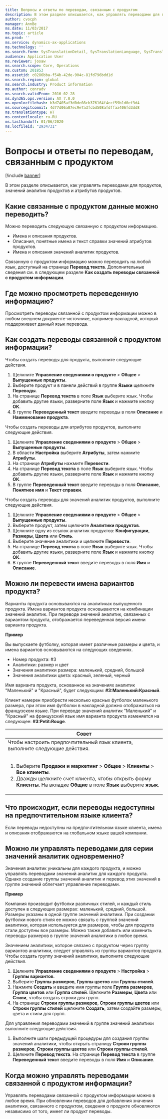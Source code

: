 ```yaml
---
title: Вопросы и ответы по переводам, связанным с продуктом
description: В этом разделе описывается, как управлять переводами для продуктов, значений аналитик продуктов и атрибутов продуктов.
author: cvocph
manager: AnnBe
ms.date: 11/03/2017
ms.topic: article
ms.prod: ''
ms.service: dynamics-ax-applications
ms.technology: ''
ms.search.form: SysTranslationDetail, SysTranslationLanguage, SysTranslationList, EcoResProductListPage, EcoResProductVariants, EcoResProductDetailsExtended, EcoResProductCreate, EcoResProductDetails
audience: Application User
ms.reviewer: josaw
ms.search.scope: Core, Operations
ms.custom: 201853
ms.assetid: c0286bba-f54b-42de-904c-81fd796bdd1d
ms.search.region: global
ms.search.industry: Product information
ms.author: conradv
ms.search.validFrom: 2016-02-28
ms.dyn365.ops.version: AX 7.0.0
ms.openlocfilehash: b3d7405af3d0de08cb376164f4ecf59b1d0ef3d4
ms.sourcegitcommit: 4d77d06a07ec9e7a3fcbd508afdffaa406fd3dd8
ms.translationtype: HT
ms.contentlocale: ru-RU
ms.lasthandoff: 01/06/2020
ms.locfileid: "2934731"
---
```

# <a name="product-related-translations-faq"></a>Вопросы и ответы по переводам, связанным с продуктом

[!include [banner](../includes/banner.md)]

В этом разделе описывается, как управлять переводами для продуктов, значений аналитик продуктов и атрибутов продуктов. 

<a name="what-product-related-data-can-be-translated"></a>Какие связанные с продуктом данные можно переводить?
--------------------------------------------

Можно переводить следующую связанную с продуктом информацию.
-   Имена и описания продуктов.
-   Описания, понятные имена и текст справки значений атрибутов продуктов.
-   Имена и описания значений аналитик продуктов.

Связанную с продуктом информацию можно переводить на любой язык, доступный на странице **Перевод текста**. Дополнительные сведения см. в следующем разделе **Как создать переводы связанной с продуктом информации**.

## <a name="where-can-i-view-the-translated-information"></a>Где можно просмотреть переведенную информацию?
Просмотреть переводы связанной с продуктом информации можно в любом внешнем документе-источнике, например накладной, который поддерживает данный язык перевода.

## <a name="how-do-i-create-translations-for-product-related-information"></a>Как создать переводы связанной с продуктом информации?
Чтобы создать переводы для продукта, выполните следующие действия.
1.  Щелкните **Управление сведениями о продукте** &gt; **Общее** &gt; **Выпущенные продукты**.
2.  Выберите продукт и в панели действий в группе **Языки** щелкните **Переводы**.
3.  На странице **Перевод текста** в поле **Язык** выберите язык. Чтобы добавить другие языки, разверните поле **Язык** и нажмите кнопку **ОК**.
4.  В группе **Переведенный текст** введите переводы в поля **Описание** и **Наименование продукта**.

Чтобы создать переводы для атрибутов продуктов, выполните следующие действия.
1.  Щелкните **Управление сведениями о продукте** &gt; **Общее** &gt; **Выпущенные продукты**.
2.  В области **Настройка** выберите **Атрибуты**, затем нажмите **Атрибуты**.
3.  На странице **Атрибуты** нажмите **Перевести**.
4.  На странице **Перевод текста** в поле **Язык** выберите язык. Чтобы добавить другие языки, разверните поле **Язык** и нажмите кнопку **ОК**.
5.  В группе **Переведенный текст** введите переводы в поля **Описание**, **Понятное имя** и **Текст справки**.

Чтобы создать переводы для значений аналитик продуктов, выполните следующие действия.
1.  Щелкните **Управление сведениями о продукте** &gt; **Общее** &gt; **Выпущенные продукты**.
2.  Выберите продукт, затем щелкните **Аналитики продуктов**.
3.  Щелкните одну из ссылок аналитик продуктов: **Конфигурации**, **Размеры**, **Цвета** или **Стиль**.
4.  Выберите значение аналитики и щелкните **Перевести**.
5.  На странице **Перевод текста** в поле **Язык** выберите язык. Чтобы добавить другие языки, разверните поле **Язык** и нажмите кнопку **ОК**.
6.  В группе **Переведенный текст** введите переводы в поля **Имя** и **Описание**.

## <a name="can-the-names-of-product-variants-be-translated"></a>Можно ли перевести имена вариантов продукта?
Варианты продукта основываются на аналитиках выпущенного продукта. Имена вариантов продукта основываются на комбинации значений аналитик. При переводе значений аналитик, связанных с вариантом продукта, отображается переведенная версия имени варианта продукта.  

**Пример**  

Вы выпускаете футболку, которая имеет различные размеры и цвета, и имена вариантов основываются на следующих сведениях.
-   Номер продукта: \#3
-   Аналитики: размер и цвет
-   Значения аналитики размера: маленький, средний, большой
-   Значения аналитики цвета: красный, зеленый, черный

Имя варианта продукта, основанное на значениях аналитик "Маленький" и "Красный", будет следующим: **\#3:Маленький:Красный**.  

Клиент намерен приобрести несколько красных футболок маленького размера, при этом имя футболки в накладной должно отображаться на французском языке. При переводе значений аналитик "Маленький" и "Красный" на французский язык имя варианта продукта изменяется на следующее: **\#3:Petit:Rouge**.
<table>
<colgroup>
<col width="100%" />
</colgroup>
<thead>
<tr class="header">
<th><strong>Совет</strong></th>
</tr>
</thead>
<tbody>
<tr class="odd">
<td>Чтобы настроить предпочтительный язык клиента, выполните следующие действия.
<ol><br/><li>Выберите <strong>Продажи и маркетинг</strong> &gt; <strong>Общее</strong> &gt; <strong>Клиенты</strong> &gt; <strong>Все</strong> <strong>клиенты</strong>.</li>
<li>Дважды щелкните счет клиента, чтобы открыть форму <strong>Клиенты</strong>. На вкладке <strong>Общие</strong> в поле <strong>Язык</strong> выберите <strong>язык</strong>.</li>
</ol></td>
</tr>
</tbody>
</table>

## <a name="what-happens-if-a-customer-has-a-preferred-language-for-which-no-translations-are-available"></a>Что происходит, если переводы недоступны на предпочтительном языке клиента?
Если переводы недоступны на предпочтительном языке клиента, имена и описания отображаются на глобальном языке вашей компании.

## <a name="can-i-manage-translations-for-a-series-of-dimension-values-at-the-same-time"></a>Можно ли управлять переводами для серии значений аналитик одновременно?
Значения аналитик уникальны для каждого продукта, и можно управлять переводами значений аналитик для каждого продукта. Однако создание группы значений аналитик и перевод этих значений в группе значений облегчает управление переводами.   

**Пример**  

Компания производит футболки различных стилей, и каждый стиль доступен в следующих размерах: маленький, средний, большой. Размеры указаны в одной группе значений аналитики. При создании футболки нового стиля ее можно связать с группой значений аналитики, которая используется для размеров, чтобы для продукта стали доступны все размеры. Можно также добавить или изменить переводы размеров в группе значений аналитики в любое время.  

Значением аналитики, которое связано с продуктом через группу вариантов аналитики, следует управлять из группы вариантов продукта.   
Чтобы создать группу значений аналитики, выполните следующие действия.
1.  Щелкните **Управление сведениями о продукте** &gt; **Настройка** &gt; **Группы вариантов**.
2.  Выберите **Группы** **размеров**, **Группы цветов** или **Группы стилей**.
3.  Нажмите **Создать** и введите имя группы поле **Группа** **размеров**, **Группа цветов** или **Группа стилей**. Щелкните **Размеры**, **Цвета** или **Стили**, чтобы создать строки для групп.
4.  На странице **Строки** **группы размеров**, **Строки** **группы** **цветов** или **Строки группы стилей** щелкните **Создать**, затем создайте размеры, цвета и стили для групп.

Для управления переводами значений в группе значений аналитики выполните следующие действия.
1.  Выполните шаги предыдущей процедуры для создания группы значений аналитики, чтобы открыть страницу **Строки группы размеров**, **Строки группы цветов** или **Строки группы стилей**.
2.  Щелкните **Перевод текста**. На странице **Перевод текста** в группе **Переведенный текст** введите переводы в поля **Имя** и **Описание**.

## <a name="when-can-translations-of-product-related-information-be-managed"></a>Когда можно управлять переводами связанной с продуктом информации?
Управлять переводами связанной с продуктом информации можно в любое время. При обновлении переводов для добавления значения аналитики, связанного с продуктом, сведения о продукте обновляются независимо от того, имеет ли продукт переводы.





